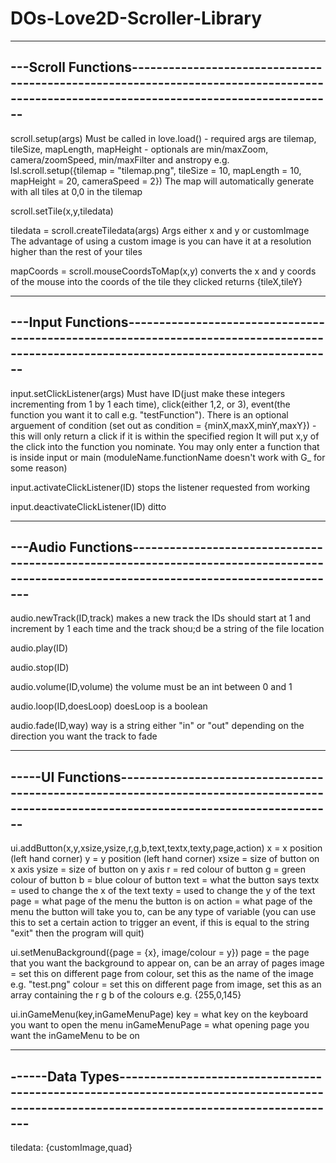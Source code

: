 # DOs-Love2D-Scroller-Library

----------------------------------------------------------------------------------------------------------------------------------------------------------
---Scroll Functions---------------------------------------------------------------------------------------------------------------------------------------
----------------------------------------------------------------------------------------------------------------------------------------------------------

scroll.setup(args)
	Must be called in love.load() - required args are tilemap, tileSize, mapLength, mapHeight - optionals are min/maxZoom, camera/zoomSpeed, min/maxFilter and anstropy
	e.g. lsl.scroll.setup({tilemap = "tilemap.png", tileSize = 10, mapLength = 10, mapHeight = 20, cameraSpeed = 2})
	The map will automatically generate with all tiles at 0,0 in the tilemap

scroll.setTile(x,y,tiledata)

tiledata = scroll.createTiledata(args)
	Args either x and y or customImage
	The advantage of using a custom image is you can have it at a resolution higher than the rest of your tiles

mapCoords = scroll.mouseCoordsToMap(x,y)
	converts the x and y coords of the mouse into the coords of the tile they clicked
	returns {tileX,tileY}

----------------------------------------------------------------------------------------------------------------------------------------------------------
---Input Functions----------------------------------------------------------------------------------------------------------------------------------------
----------------------------------------------------------------------------------------------------------------------------------------------------------

input.setClickListener(args)
	Must have ID(just make these integers incrementing from 1 by 1 each time), click(either 1,2, or 3), event(the function you want it to call e.g. "testFunction").
	There is an optional arguement of condition (set out as condition = {minX,maxX,minY,maxY}) - this will only return a click if it is within the specified region
	It will put x,y of the click into the function you nominate.
	You may only enter a function that is inside input or main (moduleName.functionName doesn't work with G_ for some reason)

input.activateClickListener(ID)
	stops the listener requested from working
			
input.deactivateClickListener(ID)
	ditto

----------------------------------------------------------------------------------------------------------------------------------------------------------
---Audio Functions----------------------------------------------------------------------------------------------------------------------------------------
----------------------------------------------------------------------------------------------------------------------------------------------------------

audio.newTrack(ID,track)
	makes a new track
	the IDs should start at 1 and increment by 1 each time and the track shou;d be a string of the file location

audio.play(ID)

audio.stop(ID)

audio.volume(ID,volume)
	the volume must be an int between 0 and 1

audio.loop(ID,doesLoop)
	doesLoop is a boolean
		
audio.fade(ID,way)
	way is a string either "in" or "out" depending on the direction you want the track to fade

----------------------------------------------------------------------------------------------------------------------------------------------------------
-----UI Functions-----------------------------------------------------------------------------------------------------------------------------------------
----------------------------------------------------------------------------------------------------------------------------------------------------------

ui.addButton(x,y,xsize,ysize,r,g,b,text,textx,texty,page,action)
	x = x position (left hand corner)
	y = y position (left hand corner)
	xsize = size of button on x axis
	ysize = size of button on y axis
	r = red colour of button
	g = green colour of button
	b = blue colour of button
	text = what the button says
	textx = used to change the x of the text
	texty = used to change the y of the text
	page = what page of the menu the button is on
	action = what page of the menu the button will take you to, can be any type of variable (you can use this to set a certain action to trigger an event, if this is equal to the string "exit" then the program will quit)

ui.setMenuBackground({page = {x}, image/colour = y})
	page = the page that you want the background to appear on, can be an array of pages
	image = set this on different page from colour, set this as the name of the image e.g. "test.png"
	colour = set this on different page from image, set this as an array containing the r g b of the colours e.g. {255,0,145}

ui.inGameMenu(key,inGameMenuPage)
	key = what key on the keyboard you want to open the menu
	inGameMenuPage = what opening page you want the inGameMenu to be on

----------------------------------------------------------------------------------------------------------------------------------------------------------
------Data Types------------------------------------------------------------------------------------------------------------------------------------------
----------------------------------------------------------------------------------------------------------------------------------------------------------

tiledata:
	{customImage,quad}